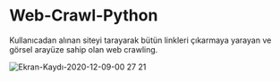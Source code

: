 # Web-Crawl-Python
Kullanıcadan alınan siteyi tarayarak bütün linkleri çıkarmaya yarayan ve görsel arayüze sahip olan web crawling.

![Ekran-Kaydı-2020-12-09-00 27 21](https://user-images.githubusercontent.com/25556230/101543970-ffe51880-39b5-11eb-9b8e-532cb4008f16.gif)
